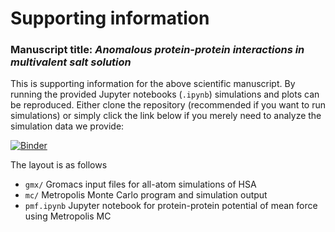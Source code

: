 # Supporting information

### Manuscript title: _Anomalous protein-protein interactions in multivalent salt solution_

This is supporting information for the above scientific manuscript. By running the provided Jupyter notebooks (`.ipynb`) simulations and plots can be reproduced. Either clone the repository (recommended if you want to run simulations) or simply click the link below if you merely need to analyze the simulation data we provide:

[![Binder](http://mybinder.org/badge.svg)](http://mybinder.org:/repo/mlund/si-proteins_in_multivalent_electrolyte)

The layout is as follows

- `gmx/` Gromacs input files for all-atom simulations of HSA
- `mc/` Metropolis Monte Carlo program and simulation output
- `pmf.ipynb` Jupyter notebook for protein-protein potential of mean force using Metropolis MC
